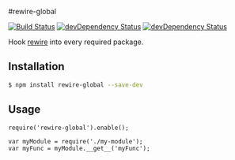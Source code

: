 #rewire-global

[![Build Status](https://travis-ci.org/TheSavior/rewire-global.svg)](https://travis-ci.org/TheSavior/rewire-global)
[![devDependency Status](https://david-dm.org/TheSavior/rewire-global.svg)](https://david-dm.org/TheSavior/rewire-global#info=devDependencies)
[![devDependency Status](https://david-dm.org/TheSavior/rewire-global/dev-status.svg)](https://david-dm.org/TheSavior/rewire-global#info=devDependencies)

Hook [rewire](https://github.com/jhnns/rewire) into every required package.

## Installation

```sh
$ npm install rewire-global --save-dev
```

## Usage
```
require('rewire-global').enable();

var myModule = require('./my-module');
var myFunc = myModule.__get__('myFunc');
```
